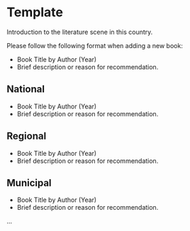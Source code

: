 # Template

Introduction to the literature scene in this country.

Please follow the following format when adding a new book:

- Book Title by Author (Year)
- Brief description or reason for recommendation.

## National

- Book Title by Author (Year)
- Brief description or reason for recommendation.

## Regional

- Book Title by Author (Year)
- Brief description or reason for recommendation.

## Municipal

- Book Title by Author (Year)
- Brief description or reason for recommendation.

...
